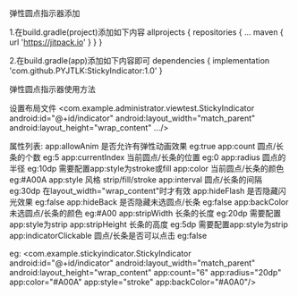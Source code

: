弹性圆点指示器添加

1.在build.gradle(project)添加如下内容
allprojects {
		repositories {
			...
			maven { url 'https://jitpack.io' }
		}
}

2.在build.gradle(app)添加如下内容即可
dependencies {
	        implementation 'com.github.PYJTLK:StickyIndicator:1.0'
}


弹性圆点指示器使用方法

设置布局文件
<com.example.administrator.viewtest.StickyIndicator
        android:id="@+id/indicator"
        android:layout_width="match_parent"
        android:layout_height="wrap_content"
        .../>
        
属性列表:
        app:allowAnim     是否允许有弹性动画效果 eg:true
        app:count     圆点/长条的个数  eg:5
        app:currentIndex    当前圆点/长条的位置 eg:0
        app:radius   圆点的半径  eg:10dp   需要配置app:style为stroke或fill
        app:color   当前圆点/长条的颜色  eg:#A00A
        app:style   风格   strip/fill/stroke
        app:interval    圆点/长条的间隔   eg:30dp    在layout_width="wrap_content"时才有效
        app:hideFlash   是否隐藏闪光效果  eg:false
        app:hideBack    是否隐藏未选圆点/长条  eg:false
        app:backColor   未选圆点/长条的颜色    eg:#A00
        app:stripWidth    长条的长度   eg:20dp    需要配置app:style为strip
        app:stripHeight   长条的高度   eg:5dp     需要配置app:style为strip
        app:indicatorClickable    圆点/长条是否可以点击   eg:false
        


eg:
  <com.example.stickyindicator.StickyIndicator
        android:id="@+id/indicator"
        android:layout_width="match_parent"
        android:layout_height="wrap_content"
        app:count="6"
        app:radius="20dp"
        app:color="#A00A"
        app:style="stroke"
        app:backColor="#A0A0"/>
